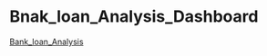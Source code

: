 # Bnak_loan_Analysis_Dashboard

[Bank_loan_Analysis](https://public.tableau.com/app/profile/nandini.s2766/viz/bank_17149223035280/maindashboard)
